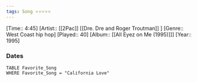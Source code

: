 ```yaml
---
tags: Song ⭐⭐⭐⭐⭐ 
---
```

[Time:: 4:45]
[Artist:: [[2Pac]] [[Dre. Dre and Roger Troutman]] ]
[Genre:: West Coast hip hop]
[Played:: 40]
[Album:: [[All Eyez on Me (1995)]]]
[Year:: 1995]
### Dates
````dataview
TABLE Favorite_Song
WHERE Favorite_Song = "California Love"
````